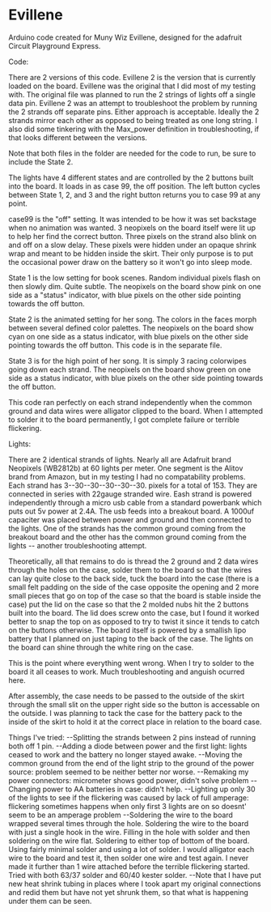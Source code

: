 # Evillene
Arduino code created for Muny Wiz Evillene, designed for the adafruit Circuit Playground Express.

Code:

There are 2 versions of this code.  Evillene 2 is the version that is currently loaded on the board.  Evillene was the original that I did most of my testing with. The original file was planned to run the 2 strings of lights off a single data pin.  Evillene 2 was an attempt to troubleshoot the problem by running the 2 strands off separate pins.  Either approach is acceptable. Ideally the 2 strands mirror each other as opposed to being treated as one long string.  I also did some tinkering with the Max_power definition in troubleshooting, if that looks different between the versions.

Note that both files in the folder are needed for the code to run, be sure to include the State 2.

The lights have 4 different states and are controlled by the 2 buttons built into the board.  It loads in as case 99, the off position.  The left button cycles between State 1, 2, and 3 and the right button returns you to case 99 at any point.

case99 is the "off" setting.  It was intended to be how it was set backstage when no animation was wanted.  3 neopixels on the board itself were lit up to help her find the correct button.  Three pixels on the strand also blink on and off on a slow delay.  These pixels were hidden under an opaque shrink wrap and meant to be hidden inside the skirt.  Their only purpose is to put the occasional power draw on the battery so it won't go into sleep mode.

State 1 is the low setting for book scenes.  Random individual pixels flash on then slowly dim. Quite subtle.  The neopixels on the board show pink on one side as a "status" indicator, with blue pixels on the other side pointing towards the off button.

State 2 is the animated setting for her song.  The colors in the faces morph between several defined color palettes. The neopixels on the board show cyan on one side as a status indicator, with blue pixels on the other side pointing towards the off button. This code is in the separate file.

State 3 is for the high point of her song.  It is simply 3 racing colorwipes going down each strand.  The neopixels on the board show green on one side as a status indicator, with blue pixels on the other side pointing towards the off button.

This code ran perfectly on each strand independently when the common ground and data wires were alligator clipped to the board.  When I attempted to solder it to the board permanently, I got complete failure or terrible flickering. 

Lights:

There are 2 identical strands of lights.  Nearly all are Adafruit brand Neopixels (WB2812b) at 60 lights per meter.  One segment is the Alitov brand from Amazon, but in my testing I had no compatability problems.  Each strand has 3--30--30--30--30--30. pixels for a total of 153.  They are connected in series with 22gauge stranded wire.  Eash strand is powered independently through a micro usb cable from a standard powerbank which puts out 5v power at 2.4A.  The usb feeds into a breakout board.  A 1000uf capaciter was placed between power and ground and then connected to the lights.  One of the strands has the common ground coming from the breakout board and the other has the common ground coming from the lights -- another troubleshooting attempt.

Theoretically, all that remains to do is thread the 2 ground and 2 data wires through the holes on the case, solder them to the board so that the wires can lay quite close to the back side, tuck the board into the case (there is a small felt padding on the side of the case opposite the opening and 2 more small pieces that go on top of the case so that the board is stable inside the case) put the lid on the case so that the 2 molded nubs hit the 2 buttons built into the board.  The lid does screw onto the case, but I found it worked better to snap the top on as opposed to try to twist it since it tends to catch on the buttons otherwise. The board itself is powered by a smallish lipo battery that I  planned on just taping to the back of the case. The lights on the board can shine through the white ring on the case.

This is the point where everything went wrong.  When I try to solder to the board it all ceases to work.  Much troubleshooting and anguish ocurred here.

After assembly, the case needs to be passed to the outside of the skirt through the small slit on the upper right side so the button is accessable on the outside.  I was planning to tack the case for the battery pack to the inside of the skirt to hold it at the correct place in relation to the  board case.

Things I've tried:
--Splitting the strands between 2 pins instead of running both off 1 pin.
--Adding a diode between power and the first light: lights ceased to work and the battery no longer stayed awake.
--Moving the common ground from the end of the light strip to the ground of the power source: problem seemed to be neither better nor worse.
--Remaking my power connectors: micrometer shows good power, didn't solve problem 
--Changing power to AA batteries in case: didn't help.
--Lighting up only 30 of the lights to see if the flickering was caused by lack of full amperage: flickering sometimes happens when only first 3 lights are on so doesnt' seem to be an amperage problem
--Soldering the wire to the board wrapped several times through the hole.  Soldering the wire to the board with just a single hook in the wire.  Filling in the hole with solder and then soldering on the wire flat.  Soldering to either top of bottom of the board.  Using fairly minimal solder and using a lot of solder. I would alligator each wire to the board and test it, then solder one wire and test again.  I never made it further than 1 wire attached before the terrible flickering started.  Tried with both 63/37 solder and 60/40 kester solder.
--Note that I have put new heat shrink tubing in places where I took apart my original connections and redid them but have not yet shrunk them, so that what is happening under them can be seen.
